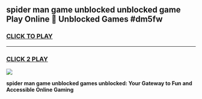 
## spider man game unblocked unblocked game Play Online 👋 Unblocked Games #dm5fw
<h3>
<a href="https://premium.freeplayer.one?title=spider_man_game_unblocked&ref=21F">CLICK TO PLAY</a></h3>
<hr>

<h3>
<a href="https://premium.freeplayer.one?title=spider_man_game_unblocked&ref=21F">CLICK 2 PLAY</a>
  
</h3>

<a href="https://premium.freeplayer.one?title=spider_man_game_unblocked&ref=21F/"><img src="https://clearcache.store/games.png"></a>


**spider man game unblocked games unblocked: Your Gateway to Fun and Accessible Online Gaming**
